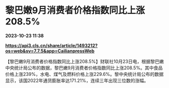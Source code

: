 # 黎巴嫩9月消费者价格指数同比上涨208.5%

**2023-10-23 11:38**

**https://api3.cls.cn/share/article/1493212?os=web&sv=7.7.5&app=CailianpressWeb**

【黎巴嫩9月消费者价格指数同比上涨208.5%】财联社10月23日电，根据黎巴嫩中央统计局公布的数据，黎巴嫩9月消费者价格指数同比上涨208.5%。其中食品价格上涨239%，水电、煤气及燃料价格上涨229.6%。黎中央统计局公布的数据显示，该国2022年通货膨胀率达171.21%，连续三年出现三位数的涨幅。